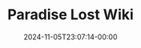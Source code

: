 ---
title: "Paradise Lost Wiki"
summary: "This is a wiki about Paradise Lost, a skyland dimension mod for Minecraft."
date: 2024-11-05T23:07:14-00:00
lastmod: 2024-11-05T23:07:14-00:00
keywords: [paradise, lost, wiki]
---
